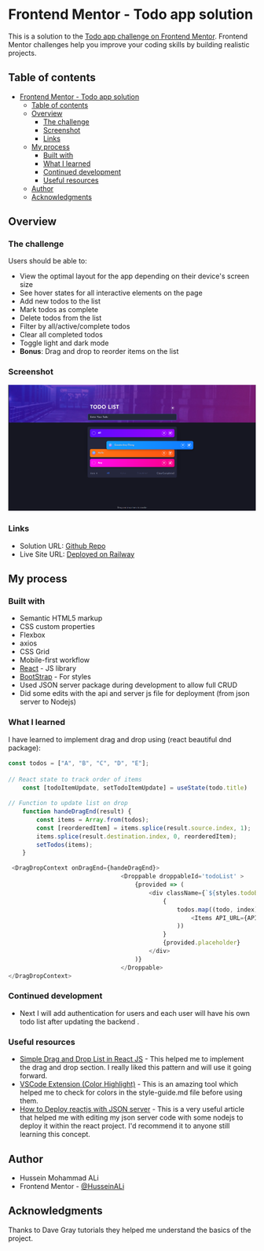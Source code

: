 # Frontend Mentor - Todo app solution

This is a solution to
the [Todo app challenge on Frontend Mentor](https://www.frontendmentor.io/challenges/todo-app-Su1_KokOW). Frontend
Mentor challenges help you improve your coding skills by building realistic projects.

## Table of contents

- [Frontend Mentor - Todo app solution](#frontend-mentor---todo-app-solution)
  - [Table of contents](#table-of-contents)
  - [Overview](#overview)
    - [The challenge](#the-challenge)
    - [Screenshot](#screenshot)
    - [Links](#links)
  - [My process](#my-process)
    - [Built with](#built-with)
    - [What I learned](#what-i-learned)
    - [Continued development](#continued-development)
    - [Useful resources](#useful-resources)
  - [Author](#author)
  - [Acknowledgments](#acknowledgments)


## Overview

### The challenge

Users should be able to:

- View the optimal layout for the app depending on their device's screen size
- See hover states for all interactive elements on the page
- Add new todos to the list
- Mark todos as complete
- Delete todos from the list
- Filter by all/active/complete todos
- Clear all completed todos
- Toggle light and dark mode
- **Bonus**: Drag and drop to reorder items on the list

### Screenshot

![todolist output.png](./src/assets/img/Demo.png)


### Links

- Solution URL: [Github Repo](https://github.com/HusseinAli97/Todo)
- Live Site URL: [Deployed on Railway](https://todolist-743d.onrender.com/)

## My process

### Built with

- Semantic HTML5 markup
- CSS custom properties
- Flexbox
- axios
- CSS Grid
- Mobile-first workflow
- [React](https://reactjs.org/) - JS library
- [BootStrap](https://getbootstrap.com) - For styles
- Used JSON server package during development to allow full CRUD
- Did some edits with the api and server js file for deployment (from json server to Nodejs)

### What I learned

I have learned to implement drag and drop using (react beautiful dnd package):

```js
const todos = ["A", "B", "C", "D", "E"];

// React state to track order of items
    const [todoItemUpdate, setTodoItemUpdate] = useState(todo.title)
```

```js
// Function to update list on drop
    function handeDragEnd(result) {
        const items = Array.from(todos);
        const [reorderedItem] = items.splice(result.source.index, 1);
        items.splice(result.destination.index, 0, reorderedItem);
        setTodos(items);
    }
```

```js
 <DragDropContext onDragEnd={handeDragEnd}>
                                <Droppable droppableId='todoList' >
                                    {provided => (
                                        <div className={`${styles.todoBody} position-relative shadow-lg todoBody`} ref={provided.innerRef} {...provided.droppableProps}>
                                            {
                                                todos.map((todo, index) => (
                                                    <Items API_URL={API_URL} getTodos={getTodos} key={todo.id} todo={todo} index={index} removeTodos={removeTodos} completeTodo={completeTodo} />
                                                ))
                                            }
                                            {provided.placeholder}
                                        </div>
                                    )}
                                </Droppable>
</DragDropContext>
```

### Continued development

- Next I will add authentication for users and each user will have his own todo list after updating the backend .

### Useful resources

- [Simple Drag and Drop List in React JS](https://www.youtube.com/watch?v=aYZRRyukuIw&t=311s&ab_channel=ColbyFayock) - This helped me to implement the drag and drop section. I really liked this pattern and will
  use it going forward.
- [VSCode Extension (Color Highlight)](https://marketplace.visualstudio.com/items?itemName=naumovs.color-highlight) - This is an amazing tool which helped me to check for colors in the style-guide.md file before using them.
- [How to Deploy reactjs with JSON server](https://dev.to/yongchanghe/deploy-react-app-with-json-server-on-heroku-59ak) - This is a very useful article that helped me with editing my json server code with some nodejs to deploy it within the react project. I'd recommend it to anyone still learning this concept.

## Author

- Hussein Mohammad ALi
- Frontend Mentor - [@HusseinALi](https://www.frontendmentor.io/profile/HusseinAli97)

## Acknowledgments

Thanks to Dave Gray tutorials they helped me understand  the basics of the project.
